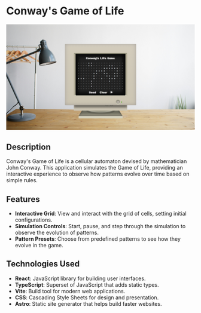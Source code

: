 # Conway's Game of Life

![Conway's Game of Life](./public/img/conwaysgame.png)
## Description
Conway's Game of Life is a cellular automaton devised by mathematician John Conway. This application simulates the Game of Life, providing an interactive experience to observe how patterns evolve over time based on simple rules. 

## Features
- **Interactive Grid**: View and interact with the grid of cells, setting initial configurations.
- **Simulation Controls**: Start, pause, and step through the simulation to observe the evolution of patterns.
- **Pattern Presets**: Choose from predefined patterns to see how they evolve in the game.

## Technologies Used
- **React**: JavaScript library for building user interfaces.
- **TypeScript**: Superset of JavaScript that adds static types.
- **Vite**: Build tool for modern web applications.
- **CSS**: Cascading Style Sheets for design and presentation.
- **Astro**: Static site generator that helps build faster websites.
